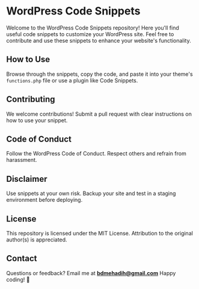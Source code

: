 # WordPress Code Snippets

Welcome to the WordPress Code Snippets repository! Here you'll find useful code snippets to customize your WordPress site. Feel free to contribute and use these snippets to enhance your website's functionality.

## How to Use

Browse through the snippets, copy the code, and paste it into your theme's `functions.php` file or use a plugin like Code Snippets.

## Contributing

We welcome contributions! Submit a pull request with clear instructions on how to use your snippet.

## Code of Conduct

Follow the WordPress Code of Conduct. Respect others and refrain from harassment.

## Disclaimer

Use snippets at your own risk. Backup your site and test in a staging environment before deploying.

## License

This repository is licensed under the MIT License. Attribution to the original author(s) is appreciated.

## Contact

Questions or feedback? Email me at **bdmehadih@gmail.com** Happy coding! 🚀
```
